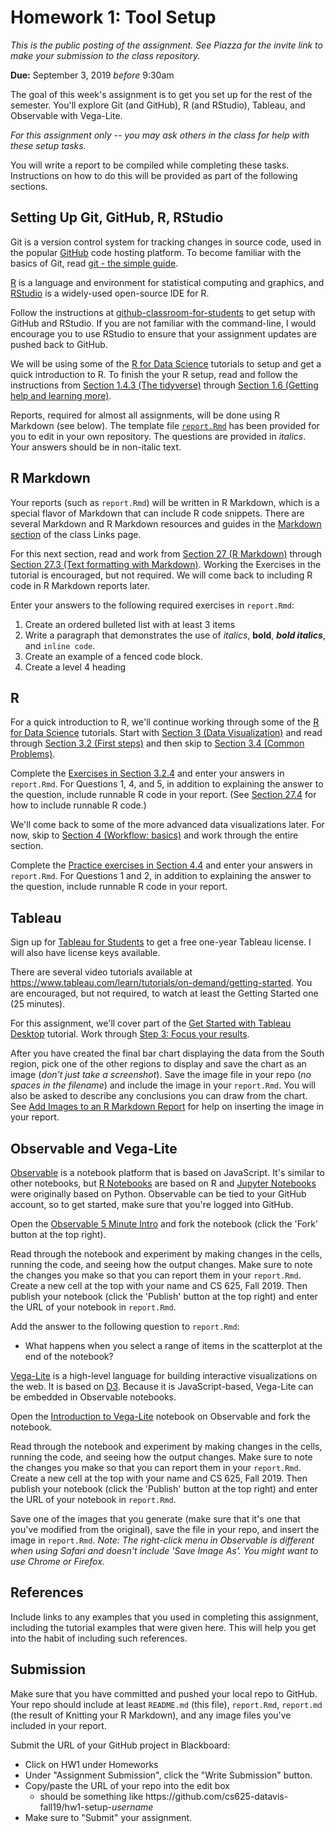 # Homework 1: Tool Setup

*This is the public posting of the assignment. See Piazza for the invite link to make your submission to the class repository.*

**Due:** September 3, 2019 *before* 9:30am

The goal of this week's assignment is to get you set up for the rest of the semester.  You'll explore Git (and GitHub), R (and RStudio), Tableau, and Observable with Vega-Lite.

*For this assignment only -- you may ask others in the class for help with these setup tasks.*

You will write a report to be compiled while completing these tasks.  Instructions on how to do this will be provided as part of the following sections.

## Setting Up Git, GitHub, R, RStudio

Git is a version control system for tracking changes in source code, used in the popular [GitHub](https://github.com) code hosting platform.  To become familiar with the basics of Git, read [git - the simple guide](https://rogerdudler.github.io/git-guide/).

[R](https://www.r-project.org) is a language and environment for statistical computing and graphics, and [RStudio](https://www.rstudio.com) is a widely-used open-source IDE for R.

Follow the instructions at [github-classroom-for-students](https://github.com/cs625-datavis-master/github-classroom-for-students/blob/master/README.md) to get setup with GitHub and RStudio. If you are not familiar with the command-line, I would encourage you to use RStudio to ensure that your assignment updates are pushed back to GitHub. 

We will be using some of the [R for Data Science](https://r4ds.had.co.nz) tutorials to setup and get a quick introduction to R. To finish the your R setup, read and follow the instructions from [Section 1.4.3 (The tidyverse)](https://r4ds.had.co.nz/introduction.html#the-tidyverse) through [Section 1.6 (Getting help and learning more)](https://r4ds.had.co.nz/introduction.html#getting-help-and-learning-more). 

Reports, required for almost all assignments, will be done using R Markdown (see below). The template file [`report.Rmd`](report.Rmd) has been provided for you to edit in your own repository. The questions are provided in *italics*. Your answers should be in non-italic text.

## R Markdown

Your reports (such as `report.Rmd`) will be written in R Markdown, which is a special flavor of Markdown that can include R code snippets.  There are several Markdown and R Markdown resources and guides in the [Markdown section](https://www.cs.odu.edu/~mweigle/CS625-F19/Links#markdown) of the class Links page.

For this next section, read and work from [Section 27 (R Markdown)](https://r4ds.had.co.nz/r-markdown.html) through [Section 27.3 (Text formatting with Markdown)](https://r4ds.had.co.nz/r-markdown.html#text-formatting-with-markdown).  Working the Exercises in the tutorial is encouraged, but not required.  We will come back to including R code in R Markdown reports later.

Enter your answers to the following required exercises in `report.Rmd`:

1. Create an ordered bulleted list with at least 3 items
1. Write a paragraph that demonstrates the use of *italics*, **bold**, ***bold italics***, and `inline code`.
1. Create an example of a fenced code block.
1. Create a level 4 heading

## R

For a quick introduction to R, we'll continue working through some of the [R for Data Science](https://r4ds.had.co.nz) tutorials.  Start with [Section 3 (Data Visualization)](https://r4ds.had.co.nz/data-visualisation.html) and read through [Section 3.2 (First steps)](https://r4ds.had.co.nz/data-visualisation.html#first-steps) and then skip to [Section 3.4 (Common Problems)](https://r4ds.had.co.nz/data-visualisation.html#common-problems). 

Complete the [Exercises in Section 3.2.4](https://r4ds.had.co.nz/data-visualisation.html#exercises) and enter your answers in `report.Rmd`.  For Questions 1, 4, and 5, in addition to explaining the answer to the question, include runnable R code in your report. (See [Section 27.4](https://r4ds.had.co.nz/r-markdown.html#code-chunks) for how to include runnable R code.)

We'll come back to some of the more advanced data visualizations later.  For now, skip to [Section 4 (Workflow: basics)](https://r4ds.had.co.nz/workflow-basics.html) and work through the entire section. 

Complete the [Practice exercises in Section 4.4](https://r4ds.had.co.nz/workflow-basics.html#practice) and enter your answers in `report.Rmd`. For Questions 1 and 2, in addition to explaining the answer to the question, include runnable R code in your report.

## Tableau

Sign up for [Tableau for Students](https://www.tableau.com/academic/students) to get a free one-year Tableau license.  I will also have license keys available.

There are several video tutorials available at https://www.tableau.com/learn/tutorials/on-demand/getting-started. You are encouraged, but not required, to watch at least the Getting Started one (25 minutes).

For this assignment, we'll cover part of the [Get Started with Tableau Desktop](https://help.tableau.com/current/guides/get-started-tutorial/en-us/get-started-tutorial-home.htm) tutorial.  Work through [Step 3: Focus your results](https://help.tableau.com/current/guides/get-started-tutorial/en-us/get-started-tutorial-focus.htm).  

After you have created the final bar chart displaying the data from the South region, pick one of the other regions to display and save the chart as an image (*don't just take a screenshot*).  Save the image file in your repo (*no spaces in the filename*) and include the image in your `report.Rmd`.  You will also be asked to describe any conclusions you can draw from the chart.  See [Add Images to an R Markdown Report](https://www.earthdatascience.org/courses/earth-analytics/document-your-science/add-images-to-rmarkdown-report/) for help on inserting the image in your report.

## Observable and Vega-Lite

[Observable](https://observablehq.com) is a notebook platform that is based on JavaScript. It's similar to other notebooks, but [R Notebooks](https://bookdown.org/yihui/rmarkdown/notebook.html) are based on R and [Jupyter Notebooks](https://jupyter.org) were originally based on Python. Observable can be tied to your GitHub account, so to get started, make sure that you're logged into GitHub.

Open the [Observable 5 Minute Intro](https://observablehq.com/@observablehq/five-minute-introduction?collection=@observablehq/introduction) and fork the notebook (click the 'Fork' button at the top right).  

Read through the notebook and experiment by making changes in the cells, running the code, and seeing how the output changes. Make sure to note the changes you make so that you can report them in your `report.Rmd`. Create a new cell at the top with your name and CS 625, Fall 2019.  Then publish your notebook (click the 'Publish' button at the top right) and enter the URL of your notebook in `report.Rmd`. 

Add the answer to the following question to `report.Rmd`:

* What happens when you select a range of items in the scatterplot at the end of the notebook?

[Vega-Lite](http://vega.github.io/vega-lite/) is a high-level language for building interactive visualizations on the web. It is based on [D3](https://d3js.org).  Because it is JavaScript-based, Vega-Lite can be embedded in Observable notebooks.

Open the [Introduction to Vega-Lite](https://observablehq.com/@uwdata/introduction-to-vega-lite) notebook on Observable and fork the notebook.

Read through the notebook and experiment by making changes in the cells, running the code, and seeing how the output changes. Make sure to note the changes you make so that you can report them in your `report.Rmd`.  Create a new cell at the top with your name and CS 625, Fall 2019.  Then publish your notebook (click the 'Publish' button at the top right) and enter the URL of your notebook in `report.Rmd`. 

Save one of the images that you generate (make sure that it's one that you've modified from the original), save the file in your repo, and insert the image in `report.Rmd`. *Note: The right-click menu in Observable is different when using Safari and doesn't include 'Save Image As'. You might want to use Chrome or Firefox.*

## References
Include links to any examples that you used in completing this assignment, including the tutorial examples that were given here. This will help you get into the habit of including such references.

## Submission

Make sure that you have committed and pushed your local repo to GitHub.  Your repo should include at least `README.md` (this file), `report.Rmd`, `report.md` (the result of Knitting your R Markdown), and any image files you've included in your report.

Submit the URL of your GitHub project in Blackboard:

* Click on HW1 under Homeworks
* Under "Assignment Submission", click the "Write Submission" button.
* Copy/paste the URL of your repo into the edit box
  * should be something like https<nolink>://github.com/cs625-datavis-fall19/hw1-setup-*username*
* Make sure to "Submit" your assignment.
